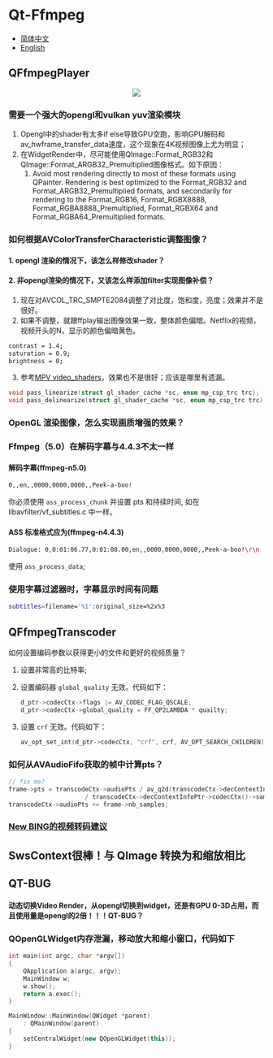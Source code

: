 # Qt-Ffmpeg

- [简体中文](README.md)
- [English](README.en.md)

## QFfmpegPlayer

<div align=center><img src="doc/player.jpeg"></div>

### 需要一个强大的opengl和vulkan yuv渲染模块

1. Opengl中的shader有太多if else导致GPU空跑，影响GPU解码和av_hwframe_transfer_data速度，这个现象在4K视频图像上尤为明显；
2. 在WidgetRender中，尽可能使用QImage::Format_RGB32和QImage::Format_ARGB32_Premultiplied图像格式。如下原因：
   1. Avoid most rendering directly to most of these formats using QPainter. Rendering is best optimized to the Format_RGB32  and Format_ARGB32_Premultiplied formats, and secondarily for rendering to the Format_RGB16, Format_RGBX8888,  Format_RGBA8888_Premultiplied, Format_RGBX64 and Format_RGBA64_Premultiplied formats.

### 如何根据AVColorTransferCharacteristic调整图像？

#### 1. opengl 渲染的情况下，该怎么样修改shader？

#### 2. 非opengl渲染的情况下，又该怎么样添加filter实现图像补偿？

1. 现在对AVCOL_TRC_SMPTE2084调整了对比度，饱和度，亮度；效果并不是很好。
2. 如果不调整，就跟ffplay输出图像效果一致，整体颜色偏暗。Netflix的视频，视频开头的N，显示的颜色偏暗黄色。

```bash
contrast = 1.4;
saturation = 0.9;
brightness = 0;
```

3. 参考[MPV video_shaders](https://github.com/mpv-player/mpv/blob/master/video/out/gpu/video_shaders.c#L341)，效果也不是很好；应该是哪里有遗漏。

```cpp
void pass_linearize(struct gl_shader_cache *sc, enum mp_csp_trc trc);
void pass_delinearize(struct gl_shader_cache *sc, enum mp_csp_trc trc);
```

### OpenGL 渲染图像，怎么实现画质增强的效果？

### Ffmpeg（5.0）在解码字幕与4.4.3不太一样

#### 解码字幕(ffmpeg-n5.0)

```bash
0,,en,,0000,0000,0000,,Peek-a-boo!
```

你必须使用 ``ass_process_chunk`` 并设置 pts 和持续时间, 如在 libavfilter/vf_subtitles.c 中一样。

#### ASS 标准格式应为(ffmpeg-n4.4.3)

```bash
Dialogue: 0,0:01:06.77,0:01:08.00,en,,0000,0000,0000,,Peek-a-boo!\r\n
```

使用 ``ass_process_data``;

### 使用字幕过滤器时，字幕显示时间有问题

```bash
subtitles=filename='%1':original_size=%2x%3
```

## QFfmpegTranscoder

如何设置编码参数以获得更小的文件和更好的视频质量？

1. 设置非常高的比特率;
2. 设置编码器 ``global_quality`` 无效。代码如下：

   ```C++
   d_ptr->codecCtx->flags |= AV_CODEC_FLAG_QSCALE;
   d_ptr->codecCtx->global_quality = FF_QP2LAMBDA * quailty;
   ```

3. 设置 ``crf`` 无效。代码如下：

   ```C++
   av_opt_set_int(d_ptr->codecCtx, "crf", crf, AV_OPT_SEARCH_CHILDREN);
   ```

### 如何从AVAudioFifo获取的帧中计算pts？

```C++
// fix me?
frame->pts = transcodeCtx->audioPts / av_q2d(transcodeCtx->decContextInfoPtr->timebase())
                     / transcodeCtx->decContextInfoPtr->codecCtx()->sampleRate();
transcodeCtx->audioPts += frame->nb_samples;
```

### [New BING的视频转码建议](./doc/bing_transcode.md)

## SwsContext很棒！与 QImage 转换为和缩放相比

## QT-BUG

#### 动态切换Video Render，从opengl切换到widget，还是有GPU 0-3D占用，而且使用量是opengl的2倍！！！QT-BUG？

### QOpenGLWidget内存泄漏，移动放大和缩小窗口，代码如下

```C++
int main(int argc, char *argv[])
{
    QApplication a(argc, argv);
    MainWindow w;
    w.show();
    return a.exec();
}

MainWindow::MainWindow(QWidget *parent)
    : QMainWindow(parent)
{
    setCentralWidget(new QOpenGLWidget(this));
}

```
